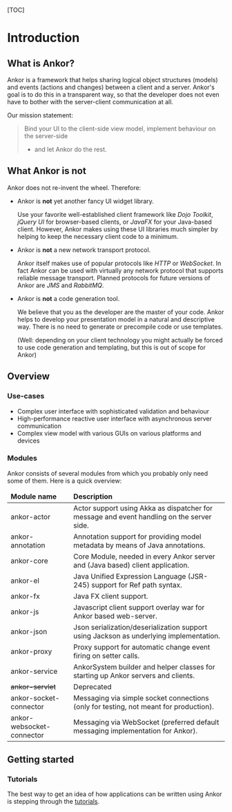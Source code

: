 [TOC]

# Introduction

## What is Ankor?

Ankor is a framework that helps sharing logical object structures (models) and events (actions and changes)
between a client and a server. Ankor's goal is to do this in a transparent way, so that the developer does
not even have to bother with the server-client communication at all.

Our mission statement:

> Bind your UI to the client-side view model, implement behaviour on the server-side
> - and let Ankor do the rest.

## What Ankor is **not**

Ankor does not re-invent the wheel. Therefore:

* Ankor is **not** yet another fancy UI widget library.

    Use your favorite well-established client framework
    like *Dojo Toolkit*, *jQuery UI* for browser-based clients, or *JavaFX* for your Java-based client.
    However, Ankor makes using these UI libraries much simpler by helping to
    keep the necessary client code to a minimum.

* Ankor is **not** a new network transport protocol.

    Ankor itself makes use of popular protocols like *HTTP* or *WebSocket*. In fact Ankor can be used with virtually
    any network protocol that supports reliable message transport. Planned protocols for future versions of Ankor are
    *JMS* and *RabbitMQ*.

* Ankor is **not** a code generation tool.

    We believe that you as the developer are the master of your code. Ankor helps to develop your presentation
    model in a natural and descriptive way. There is no need to generate or precompile code or use templates.

    (Well: depending on your client technology you might actually be forced to use code generation and templating,
    but this is out of scope for Ankor)

## Overview

### Use-cases

* Complex user interface with sophisticated validation and behaviour
* High-performance reactive user interface with asynchronous server communication
* Complex view model with various GUIs on various platforms and devices

### Modules

Ankor consists of several modules from which you probably only need some of them. Here is a quick overview:

<table class="table">
    <thead>
        <tr>
            <td><strong>Module name</strong></td>
            <td><strong>Description</strong></td>
        </tr>
    </thead>
    <tbody>
        <tr>
            <td>ankor-actor</td>
            <td>Actor support using Akka as dispatcher for message and event handling on the server side.</td>
        </tr>
        <tr>
            <td>ankor-annotation</td>
            <td>Annotation support for providing model metadata by means of Java annotations.</td>
        </tr>
        <tr>
            <td>ankor-core</td>
            <td>Core Module, needed in every Ankor server and (Java based) client application.</td>
        </tr>
        <tr>
            <td>ankor-el</td>
            <td>Java Unified Expression Language (JSR-245) support for Ref path syntax.</td>
        </tr>
        <tr>
            <td>ankor-fx</td>
            <td>Java FX client support.</td>
        </tr>
        <tr>
            <td>ankor-js</td>
            <td>Javascript client support overlay war for Ankor based web-server.</td>
        </tr>
        <tr>
            <td>ankor-json</td>
            <td>Json serialization/deserialization support using Jackson as underlying implementation.</td>
        </tr>
        <tr>
            <td>ankor-proxy</td>
            <td>Proxy support for automatic change event firing on setter calls.</td>
        </tr>
        <tr>
            <td>ankor-service</td>
            <td>AnkorSystem builder and helper classes for starting up Ankor servers and clients.</td>
        </tr>
        <tr>
            <td><del>ankor-servlet</del></td>
            <td>Deprecated</td>
        </tr>
        <tr>
            <td>ankor-socket-connector</td>
            <td>Messaging via simple socket connections (only for testing, not meant for production).</td>
        </tr>
        <tr>
            <td>ankor-websocket-connector</td>
            <td>Messaging via WebSocket (preferred default messaging implementation for Ankor).</td>
        </tr>
    </tbody>
</table>

## Getting started

### Tutorials

The best way to get an idea of how applications can be written using Ankor is stepping through the [tutorials](/tutorials).
